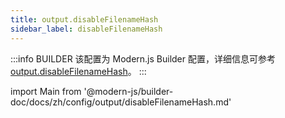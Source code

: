 ```yaml
---
title: output.disableFilenameHash
sidebar_label: disableFilenameHash
---
```


:::info BUILDER
该配置为 Modern.js Builder 配置，详细信息可参考 [output.disableFilenameHash](https://modernjs.dev/builder/api/config-output.html#output-disablefilenamehash)。
:::

import Main from '@modern-js/builder-doc/docs/zh/config/output/disableFilenameHash.md'

<Main />
